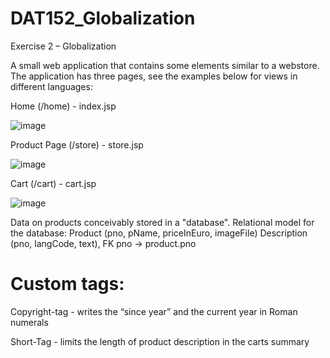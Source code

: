 # DAT152_Globalization
Exercise 2 – Globalization


A small web application that contains some elements similar to a webstore.
The application has three pages, see the examples below for views in different languages:


Home (/home) - index.jsp

![image](https://user-images.githubusercontent.com/42578147/135932268-e6774bb5-9dcc-4b45-9350-d2a93da989f1.png)


Product Page (/store) - store.jsp

![image](https://user-images.githubusercontent.com/42578147/135932374-d80d615e-5778-46ab-9953-847a3c790c89.png)

Cart (/cart) - cart.jsp

![image](https://user-images.githubusercontent.com/42578147/135932454-8aba3519-7f95-4d79-a6c5-9133dfa7a23e.png)

Data on products conceivably stored in a "database". Relational model for the database:
Product (pno, pName, priceInEuro, imageFile)
Description (pno, langCode, text), FK pno -> product.pno


# Custom tags:

Copyright-tag - writes the “since year” and the current year in Roman numerals

Short-Tag - limits the length of product description in the carts summary


